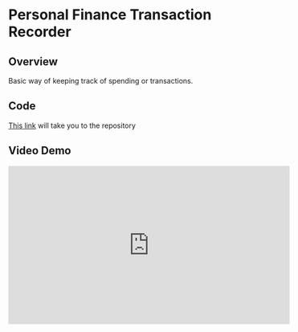 # Personal Finance Transaction Recorder

## Overview
Basic way of keeping track of spending or transactions.

## Code
[This link](https://github.com/turnerud/personal_finance) will take you to the repository

## Video Demo
<iframe width="560" height="315" src="https://www.youtube.com/embed/_nqhU69WjOo?si=8McE_HwCGzjND3DU" title="YouTube video player" frameborder="0" allow="accelerometer; autoplay; clipboard-write; encrypted-media; gyroscope; picture-in-picture; web-share" referrerpolicy="strict-origin-when-cross-origin" allowfullscreen></iframe>
